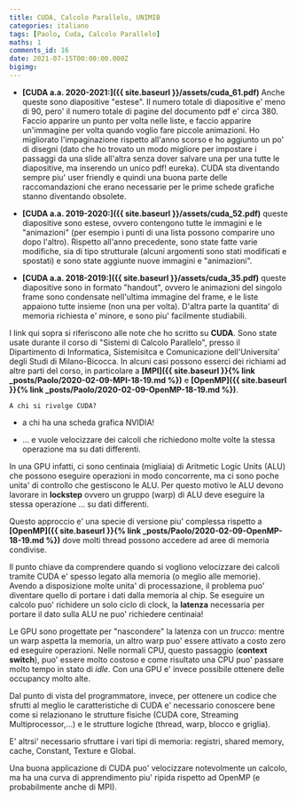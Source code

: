 ```yaml
---
title: CUDA, Calcolo Parallelo, UNIMIB 
categories: italiano
tags: [Paolo, Cuda, Calcolo Parallelo]
maths: 1
comments_id: 16
date: 2021-07-15T00:00:00.000Z
bigimg:
---
```


* **[CUDA a.a. 2020-2021:]({{ site.baseurl }}/assets/cuda_61.pdf)**
Anche queste sono diapositive "estese". Il numero totale di diapositive e' meno di 90, pero' il numero totale di pagine del documento pdf e' circa 380. Faccio
apparire un punto per volta nelle liste, e faccio apparire un'immagine per volta quando voglio fare piccole animazioni.  Ho migliorato l'impaginazione rispetto
 all'anno scorso e  ho aggiunto un po' di disegni (dato che ho trovato un modo migliore per impostare i passaggi da una slide all'altra senza dover salvare una per una tutte le diapositive, 
ma inserendo un unico pdf! eureka). CUDA sta diventando sempre piu' user friendly e quindi una buona parte delle raccomandazioni che erano 
necessarie per le prime schede grafiche stanno diventando obsolete. 

* **[CUDA a.a. 2019-2020:]({{ site.baseurl }}/assets/cuda_52.pdf)**
queste diapositive sono estese, ovvero contengono tutte le immagini e le "animazioni" (per esempio i punti di una lista possono comparire uno dopo l'altro).
Rispetto all'anno precedente, sono state fatte varie modifiche, sia di tipo strutturale (alcuni argomenti sono stati modificati e spostati) e sono state
aggiunte nuove immagini e "animazioni".

* **[CUDA a.a. 2018-2019:]({{ site.baseurl }}/assets/cuda_35.pdf)** queste diapositive sono in formato "handout", ovvero le
 animazioni del singolo frame sono condensate nell'ultima immagine del frame, e le liste appaiono tutte insieme (non una per volta).
D'altra parte la quantita' di memoria richiesta e' minore, e sono piu' facilmente studiabili.


I link qui sopra si riferiscono alle note che ho scritto su **CUDA**. Sono state usate durante il corso di "Sistemi di Calcolo Parallelo", presso il
Dipartimento di Informatica, Sistemisitca e Comunicazione dell'Universita' degli Studi di Milano-Bicocca.
In alcuni casi possono esserci dei richiami ad altre parti del corso, in particolare
a  **[MPI]({{ site.baseurl }}{% link _posts/Paolo/2020-02-09-MPI-18-19.md %})**
 e **[OpenMP]({{ site.baseurl }}{% link _posts/Paolo/2020-02-09-OpenMP-18-19.md %})**.




`A chi si rivolge CUDA?`

*  a chi ha una scheda grafica NVIDIA! 

*  ... e vuole velocizzare dei calcoli che richiedono molte volte la stessa operazione ma su dati differenti.

In una GPU infatti, ci sono centinaia (migliaia) di Aritmetic Logic Units (ALU) che possono eseguire operazioni in modo concorrente,
 ma ci sono poche unita' di controllo che gestiscono le ALU. Per questo motivo le 
ALU devono lavorare in **lockstep** ovvero un gruppo (warp) di ALU deve eseguire la stessa operazione ... su dati differenti.

Questo approccio e' una specie di versione piu' complessa rispetto a  **[OpenMP]({{ site.baseurl }}{% link _posts/Paolo/2020-02-09-OpenMP-18-19.md %})**
 dove molti thread possono accedere ad aree di memoria condivise.

Il punto chiave da comprendere quando si vogliono velocizzare 
dei calcoli tramite CUDA e' spesso legato alla memoria (o meglio alle memorie).
Avendo a disposizione molte unita' di processazione, il problema puo' diventare quello di portare i dati 
dalla memoria al chip. Se eseguire un calcolo puo' richidere un solo ciclo di clock, 
la **latenza** necessaria per portare il dato sulla ALU ne puo' richiedere centinaia!

Le GPU sono progettate per "nascondere" la latenza con un *trucco*:
mentre un warp aspetta la memoria, un altro warp puo' essere attivato a costo zero ed eseguire operazioni. 
Nelle normali CPU, questo passaggio (**context switch**), puo' essere molto costoso e come risultato
una CPU puo' passare molto tempo in stato di *idle*. Con una GPU e' invece possibile ottenere 
delle occupancy molto alte.

Dal punto di vista del programmatore, invece, 
per ottenere un codice che sfrutti al meglio le caratteristiche di CUDA 
e' necessario conoscere bene come si relazionano le strutture fisiche (CUDA core,
Streaming Multiprocessor,...) e le strutture logiche (thread, warp, blocco e griglia).

E' altrsi' necessario sfruttare i vari tipi di memoria: registri, shared memory, cache, 
Constant, Texture e Global.

Una buona applicazione di CUDA puo' velocizzare notevolmente un calcolo, ma ha una
curva di apprendimento piu' ripida rispetto ad OpenMP (e probabilmente anche di MPI).









